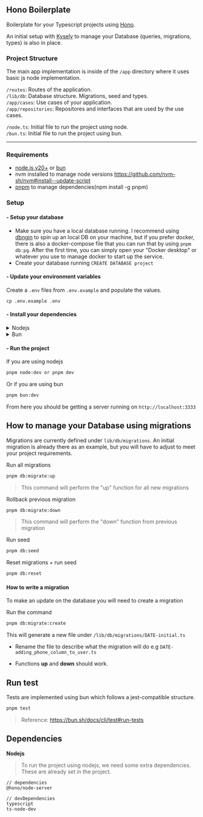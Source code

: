 ## Hono Boilerplate

Boilerplate for your Typescript projects using [Hono](https://hono.dev).

An initial setup with [Kysely](https://kysely.dev) to manage your Database (queries, migrations, types) is also in place.

<!--
[Project Structure](#project-structure)
[Run using Nodejs](#run-using-nodejs)
[Run using Bun](#run-using-bun)
[Database](#database)
[Run test](#run-test)
[Extra Dependencies](#extra-dependencies) -->

### Project Structure

The main app implementation is inside of the `/app` directory where it uses basic js node implementation.

`/routes`: Routes of the application.  
`/lib/db`: Database structure. Migrations, seed and types.  
`/app/cases`: Use cases of your application.  
`/app/repositories`: Repositores and interfaces that are used by the use cases.

`/node.ts`: Initial file to run the project using node.  
`/bun.ts`: Initial file to run the project using bun.

---

### Requirements

- [node.js v20+](https://nodejs.org/en) or [bun](https://bun.sh)
- nvm installed to manage node versions https://github.com/nvm-sh/nvm#install--update-script
- [pnpm](https://pnpm.io) to manage dependencies(npm install -g pnpm)

### Setup

#### **- Setup your database**

- Make sure you have a local database running. I recommend using [dbngin](https://dbngin.com) to spin up an local DB on your machine, but if you prefer docker, there is also a docker-compose file that you can run that by using `pnpm db:pg`. After the first time, you can simply open your "Docker desktop" or whatever you use to manage docker to start up the service.
- Create your database running `CREATE DATABASE project`

#### **- Update your environment variables**

Create a `.env` files from `.env.example` and populate the values.

```
cp .env.example .env
```

#### **- Install your dependencies**

<details>

<summary>Nodejs</summary>

```sh
nvm use
pnpm install
```

</details>

<details>

<summary>Bun</summary>

```sh
bun install
```

</details>

#### **- Run the project**

If you are using nodejs

```sh
pnpm node:dev or pnpm dev
```

Or if you are using bun

```sh
pnpm bun:dev
```

From here you should be getting a server running on `http://localhost:3333`

## How to manage your Database using migrations

Migrations are currently defined under `lib/db/migrations`. An initial migration is already there as an example, but you will have to adjust to meet your project requirements.

Run all migrations

```sh
pnpm db:migrate:up
```

> This command will perform the "up" function for all new migrations

Rollback previous migration

```sh
pnpm db:migrate:down
```

> This command will perform the "down" function from previous migration

Run seed

```sh
pnpm db:seed
```

Reset migrations + run seed

```sh
pnpm db:reset
```

#### How to write a migration

To make an update on the database you will need to create a migration

Run the command

```sh
pnpm db:migrate:create
```

This will generate a new file under `/lib/db/migrations/DATE-initial.ts`

- Rename the file to describe what the migration will do e.g `DATE-adding_phone_column_to_user.ts`

- Functions **up** and **down** should work.

## Run test

Tests are implemented using bun which follows a jest-compatible structure.

```sh
pnpm test
```

> Reference: https://bun.sh/docs/cli/test#run-tests

## Dependencies

**Nodejs**

> To run the project using nodejs, we need some extra dependencies.
> These are already set in the project.

```
// dependencies
@hono/node-server

// devDependencies
typescript
ts-node-dev
```
